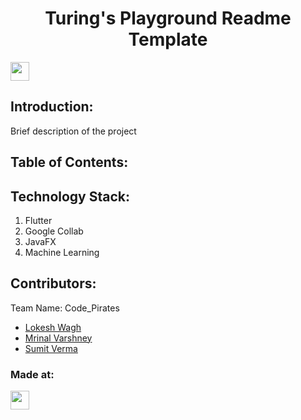 <h1 align="center">Turing's Playground Readme Template</h1>
<p align="center">
</p>
<a href="https://weekendofcode.computercodingclub.in/"> <img src="https://i.postimg.cc/njCM24kx/woc.jpg" height=30px> </a>

## Introduction:
  Brief description of the project  
  
## Table of Contents:

## Technology Stack:
  1) Flutter
  2) Google Collab
  3) JavaFX
  4) Machine Learning
  

## Contributors:

Team Name: Code_Pirates

* [Lokesh Wagh](https://github.com/lokesh-wagh)
* [Mrinal Varshney](https://github.com/MrinalVarshney)
* [Sumit Verma](https://github.com/smt96700)


### Made at:



<a href="[https://hack36.com](https://weekendofcode.computercodingclub.in/)"> <img src="https://i.postimg.cc/mrCCnTbN/tpg.jpg" height=30px> </a>

